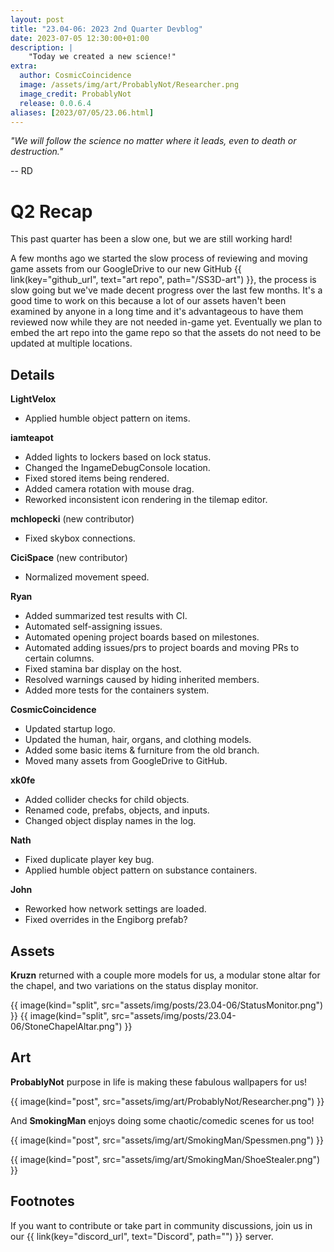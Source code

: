 ```yaml
---
layout: post
title: "23.04-06: 2023 2nd Quarter Devblog"
date: 2023-07-05 12:30:00+01:00
description: |
    "Today we created a new science!"
extra:
  author: CosmicCoincidence
  image: /assets/img/art/ProbablyNot/Researcher.png
  image_credit: ProbablyNot
  release: 0.0.6.4
aliases: [2023/07/05/23.06.html]
---
```


*"We will follow the science no matter where it leads, even to death or destruction."*

-- RD

# Q2 Recap

This past quarter has been a slow one, but we are still working hard!

A few months ago we started the slow process of reviewing and moving game assets from our GoogleDrive to our new GitHub {{ link(key="github_url", text="art repo", path="/SS3D-art") }}, the process is slow going but we've made decent progress over the last few months. It's a good time to work on this because a lot of our assets haven't been examined by anyone in a long time and it's advantageous to have them reviewed now while they are not needed in-game yet. Eventually we plan to embed the art repo into the game repo so that the assets do not need to be updated at multiple locations.

## Details

**LightVelox**
- Applied humble object pattern on items.

**iamteapot**
- Added lights to lockers based on lock status.
- Changed the IngameDebugConsole location.
- Fixed stored items being rendered.
- Added camera rotation with mouse drag.
- Reworked inconsistent icon rendering in the tilemap editor.

**mchlopecki** (new contributor)
- Fixed skybox connections.

**CiciSpace** (new contributor)
- Normalized movement speed.

**Ryan**
- Added summarized test results with CI.
- Automated self-assigning issues.
- Automated opening project boards based on milestones.
- Automated adding issues/prs to project boards and moving PRs to certain columns.
- Fixed stamina bar display on the host.
- Resolved warnings caused by hiding inherited members.
- Added more tests for the containers system.

**CosmicCoincidence**
- Updated startup logo.
- Updated the human, hair, organs, and clothing models.
- Added some basic items & furniture from the old branch.
- Moved many assets from GoogleDrive to GitHub.

**xk0fe**
- Added collider checks for child objects.
- Renamed code, prefabs, objects, and inputs.
- Changed object display names in the log.

**Nath**
- Fixed duplicate player key bug.
- Applied humble object pattern on substance containers.

**John**
- Reworked how network settings are loaded.
- Fixed overrides in the Engiborg prefab?

## Assets

**Kruzn** returned with a couple more models for us, a modular stone altar for the chapel, and two variations on the status display monitor.

<div class='horizontal-2' markdown='1'>
  {{ image(kind="split", src="assets/img/posts/23.04-06/StatusMonitor.png") }}
  {{ image(kind="split", src="assets/img/posts/23.04-06/StoneChapelAltar.png") }}
</div>

## Art

**ProbablyNot** purpose in life is making these fabulous wallpapers for us!

{{ image(kind="post", src="assets/img/art/ProbablyNot/Researcher.png") }}

And **SmokingMan** enjoys doing some chaotic/comedic scenes for us too!

{{ image(kind="post", src="assets/img/art/SmokingMan/Spessmen.png") }}

{{ image(kind="post", src="assets/img/art/SmokingMan/ShoeStealer.png") }}

## Footnotes

If you want to contribute or take part in community discussions, join us in our {{ link(key="discord_url", text="Discord", path="") }} server.
